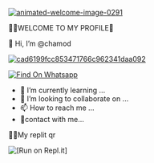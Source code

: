 <a href="https://ibb.co/KWMJBRC"><img src="https://i.ibb.co/KWMJBRC/animated-welcome-image-0291.gif" alt="animated-welcome-image-0291" border="0"></a>

🧚‍♀️WELCOME TO MY PROFILE👒



👋 Hi, I’m @chamod



<a href="https://ibb.co/b6StQzG"><img src="https://i.ibb.co/b6StQzG/cad6199fcc853471766c962341daa092.jpg" alt="cad6199fcc853471766c962341daa092" border="0"></a>
 

[![Find On Whatsapp ](https://img.shields.io/badge/Findon-whatsapp-red.svg)](https://Wa.me/+94702256963)


- 🌱 I’m currently learning ...
- 💞️ I’m looking to collaborate on ...
- 📫 How to reach me ...
- 🤗contact with me...


<!---
sasmithasevidu/sasmithasevidu is a ✨ special ✨ repository because its `README.md` (this file) appears on your GitHub profile.
You can click the Preview link to take a look at your changes.
--->
🧚‍♀️My replit qr

![[Run on Repl.it]](https://replit.com/@sasmithasevidu/LANKA-OFFICIALS?v=1)
